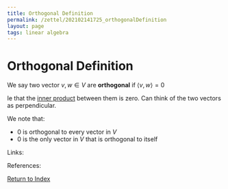 ```yaml
---
title: Orthogonal Definition
permalink: /zettel/202102141725_orthogonalDefinition
layout: page
tags: linear algebra
---
```

# Orthogonal Definition

We say two vector $v, w \in V$ are **orthogonal** if $\langle v, w \rangle = 0$

Ie that the [inner product](202102141654_innerProductDefinition) between them is zero. Can think of the two vectors as perpendicular.

We note that:
- $0$ is orthogonal to every vector in $V$ 
- $0$ is the only vector in $V$ that is orthogonal to itself

Links: 

References: 

[Return to Index](index)